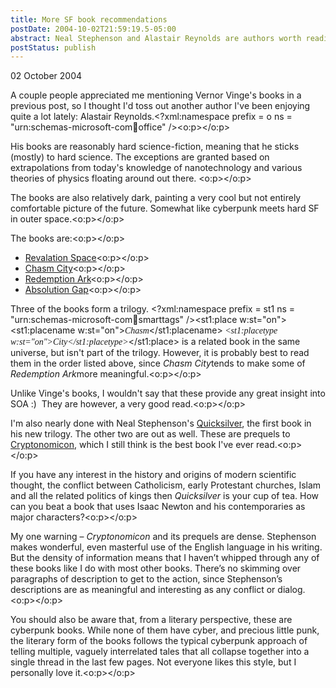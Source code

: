 ```yaml
---
title: More SF book recommendations
postDate: 2004-10-02T21:59:19.5-05:00
abstract: Neal Stephenson and Alastair Reynolds are authors worth reading.
postStatus: publish
---
```

02 October 2004

A couple people appreciated me mentioning Vernor Vinge's books in a previous post, so I thought I'd toss out another author I've been enjoying quite a lot lately: Alastair Reynolds.<?xml:namespace prefix = o ns = "urn:schemas-microsoft-com:office:office" /><o:p></o:p>

His books are reasonably hard science-fiction, meaning that he sticks (mostly) to hard science. The exceptions are granted based on extrapolations from today's knowledge of nanotechnology and various theories of physics floating around out there. <o:p></o:p>

The books are also relatively dark, painting a very cool but not entirely comfortable picture of the future. Somewhat like cyberpunk meets hard SF in outer space.<o:p></o:p>

The books are:<o:p></o:p>

- [Revalation Space](http://www.amazon.com/exec/obidos/tg/detail/-/0441009425)<o:p></o:p>
- [Chasm City](http://www.amazon.com/exec/obidos/tg/detail/-/0441010644)<o:p></o:p>
- [Redemption Ark](http://www.amazon.com/exec/obidos/tg/detail/-/044101173X)<o:p></o:p>
- [Absolution Gap](http://www.amazon.com/exec/obidos/tg/detail/-/0441011586)<o:p></o:p>


Three of the books form a trilogy. <?xml:namespace prefix = st1 ns = "urn:schemas-microsoft-com:office:smarttags" /><st1:place w:st="on"><st1:placename w:st="on"><em><span style="FONT-FAMILY: Verdana">Chasm</span></em></st1:placename><em><span style="FONT-FAMILY: Verdana"> <st1:placetype w:st="on">City</st1:placetype></span></em></st1:place> is a related book in the same universe, but isn't part of the trilogy. However, it is probably best to read them in the order listed above, since *Chasm City*tends to make some of *Redemption Ark*more meaningful.<o:p></o:p>

Unlike Vinge's books, I wouldn't say that these provide any great insight into SOA :)  They are however, a very good read.<o:p></o:p>

I'm also nearly done with Neal Stephenson's [Quicksilver](http://www.amazon.com/exec/obidos/ASIN/0380977427/qid=1096770372), the first book in his new trilogy. The other two are out as well. These are prequels to [Cryptonomicon](http://www.amazon.com/exec/obidos/ASIN/0060512806/qid=1096770463), which I still think is the best book I've ever read.<o:p></o:p>

If you have any interest in the history and origins of modern scientific thought, the conflict between Catholicism, early Protestant churches, Islam and all the related politics of kings then *Quicksilver* is your cup of tea. How can you beat a book that uses Isaac Newton and his contemporaries as major characters?<o:p></o:p>

My one warning – *Cryptonomicon* and its prequels are dense. Stephenson makes wonderful, even masterful use of the English language in his writing. But the density of information means that I haven’t whipped through any of these books like I do with most other books. There’s no skimming over paragraphs of description to get to the action, since Stephenson’s descriptions are as meaningful and interesting as any conflict or dialog.<o:p></o:p>

You should also be aware that, from a literary perspective, these are cyberpunk books. While none of them have cyber, and precious little punk, the literary form of the books follows the typical cyberpunk approach of telling multiple, vaguely interrelated tales that all collapse together into a single thread in the last few pages. Not everyone likes this style, but I personally love it.<o:p></o:p>


